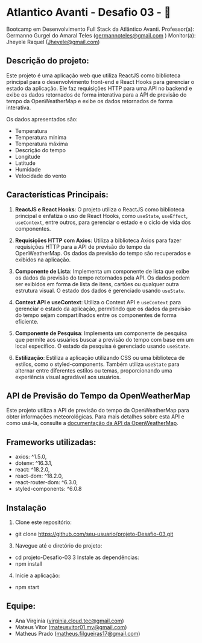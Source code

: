 # Atlantico Avanti - Desafio 03 - 📜
Bootcamp em Desenvolvimento Full Stack da Atlântico Avanti.
Professor(a): Germanno Gurgel do Amaral Teles (germannoteles@gmail.com )
Monitor(a): Jheyele Raquel (Jheyele@gmail.com)

## Descrição do projeto:
Este projeto é uma aplicação web que utiliza ReactJS como biblioteca principal para o desenvolvimento front-end e React Hooks para gerenciar o estado da aplicação. Ele faz requisições HTTP para uma API no backend e exibe os dados retornados de forma interativa para a API de previsão do tempo da OpenWeatherMap e exibe os dados retornados de forma interativa.

Os dados apresentados são:
- Temperatura
- Temperatura mínima
- Temperatura máxima
- Descrição do tempo
- Longitude
- Latitude
- Humidade
- Velocidade do vento

## Características Principais:
1. **ReactJS e React Hooks**: O projeto utiliza o ReactJS como biblioteca principal e enfatiza o uso de React Hooks, como `useState`, `useEffect`, `useContext`, entre outros, para gerenciar o estado e o ciclo de vida dos componentes.

2. **Requisições HTTP com Axios**: Utiliza a biblioteca Axios para fazer requisições HTTP para a API de previsão do tempo da OpenWeatherMap. Os dados da previsão do tempo são recuperados e exibidos na aplicação.

3. **Componente de Lista**: Implementa um componente de lista que exibe os dados da previsão do tempo retornados pela API. Os dados podem ser exibidos em forma de lista de itens, cartões ou qualquer outra estrutura visual. O estado dos dados é gerenciado usando `useState`.

4. **Context API e useContext**: Utiliza o Context API e `useContext` para gerenciar o estado da aplicação, permitindo que os dados da previsão do tempo sejam compartilhados entre os componentes de forma eficiente.

5. **Componente de Pesquisa**: Implementa um componente de pesquisa que permite aos usuários buscar a previsão do tempo com base em um local específico. O estado da pesquisa é gerenciado usando `useState`.

6. **Estilização**: Estiliza a aplicação utilizando CSS ou uma biblioteca de estilos, como o styled-components. Também utiliza `useState` para alternar entre diferentes estilos ou temas, proporcionando uma experiência visual agradável aos usuários.

## API de Previsão do Tempo da OpenWeatherMap
Este projeto utiliza a API de previsão do tempo da OpenWeatherMap para obter informações meteorológicas. Para mais detalhes sobre esta API e como usá-la, consulte a [documentação da API da OpenWeatherMap](https://openweathermap.org/api).
   
## Frameworks utilizadas:
- axios: ^1.5.0,
- dotenv: ^16.3.1,
- react: ^18.2.0,
- react-dom: ^18.2.0,
- react-router-dom: ^6.3.0,
- styled-components: ^6.0.8

## Instalação
1. Clone este repositório:
  - git clone https://github.com/seu-usuario/projeto-Desafio-03.git
3. Navegue até o diretório do projeto:
  - cd projeto-Desafio-03
3  Instale as dependências:
  - npm install
4. Inicie a aplicação:
  - npm start
  
## Equipe:
- Ana Virginia (virginia.cloud.tec@gmail.com)																					
- Mateus Vitor (mateusvitor01.mv@gmail.com)
- Matheus Prado (matheus.filgueiras17@gmail.com) 


